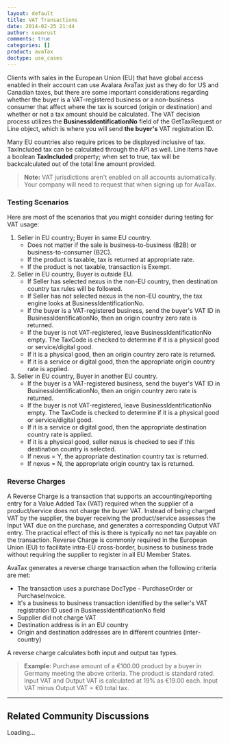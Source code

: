 ```yaml
---
layout: default
title: VAT Transactions
date: 2014-02-25 21:44
author: seanrust
comments: true
categories: []
product: avaTax
doctype: use_cases
---
```

Clients with sales in the European Union (EU) that have global access enabled in their account can use Avalara AvaTax just as they do for US and Canadian taxes, but there are some important considerations regarding whether the buyer is a VAT-registered business or a non-business consumer that affect where the tax is sourced (origin or destination) and whether or not a tax amount should be calculated. The VAT decision process utilizes the <strong>BusinessIdentificationNo</strong> field of the GetTaxRequest or Line object, which is where you will send <strong>the buyer's</strong> VAT registration ID.

Many EU countries also require prices to be displayed inclusive of tax. TaxIncluded tax can be calculated through the API as well. Line items have a boolean <strong>TaxIncluded</strong> property; when set to true, tax will be backcalculated out of the total line amount provided.

<blockquote><strong>Note:</strong> VAT jurisdictions aren't enabled on all accounts automatically. Your company will need to request that when signing up for AvaTax.</blockquote>


<h3>Testing Scenarios</h3>
Here are most of the scenarios that you might consider during testing for VAT usage:
<ol>
	<li>Seller in EU country; Buyer in same EU country.
<ul>
	<li>Does not matter if the sale is business-to-business (B2B) or business-to-consumer (B2C).</li>
	<li>If the product is taxable, tax is returned at appropriate rate.</li>
	<li>If the product is not taxable, transaction is Exempt.</li>
</ul>
</li>
	<li>Seller in EU country, Buyer is outside EU.
<ul>
	<li>If Seller has selected nexus in the non-EU country, then destination country tax rules will be followed.</li>
	<li>If Seller has not selected nexus in the non-EU country, the tax engine looks at BusinessIdentificationNo.</li>
	<li>If the buyer is a VAT-registered business, send the buyer's VAT ID in BusinessIdentificationNo, then an origin country zero rate is returned.</li>
	<li>If the buyer is not VAT-registered, leave BusinessIdentificationNo empty. The TaxCode is checked to determine if it is a physical good or service/digital good.</li>
	<li>If it is a physical good, then an origin country zero rate is returned.</li>
	<li>If it is a service or digital good, then the appropriate origin country rate is applied.</li>
</ul>
</li>
	<li>Seller in EU country, Buyer in another EU country.
<ul>
	<li>If the buyer is a VAT-registered business, send the buyer's VAT ID in BusinessIdentificationNo, then an origin country zero rate is returned.</li>
	<li>If the buyer is not VAT-registered, leave BusinessIdentificationNo empty. The TaxCode is checked to determine if it is a physical good or service/digital good.</li>
	<li>If it is a service or digital good, then the appropriate destination country rate is applied.</li>
	<li>If it is a physical good, seller nexus is checked to see if this destination country is selected.</li>
	<li>If nexus = Y, the appropriate destination country tax is returned.</li>
	<li>If nexus = N, the appropriate origin country tax is returned.</li>
</ul>
</li>
</ol>
<h3>Reverse Charges</h3>
A Reverse Charge is a transaction that supports an accounting/reporting entry for a Value Added Tax (VAT) required when the supplier of a product/service does not charge the buyer VAT. Instead of being charged VAT by the supplier, the buyer receiving the product/service assesses the Input VAT due on the purchase, and generates a corresponding Output VAT entry. The practical effect of this is there is typically no net tax payable on the transaction. Reverse Charge is commonly required in the European Union (EU) to facilitate intra-EU cross-border, business to business trade without requiring the supplier to register in all EU Member States.

AvaTax generates a reverse charge transaction when the following criteria are met:
<ul>
	<li>The transaction uses a purchase DocType - PurchaseOrder or PurchaseInvoice.</li>
	<li>It's a business to business transaction identified by the seller's VAT registration ID used in BusinessIdentificationNo field</li>
	<li>Supplier did not charge VAT</li>
	<li>Destination address is in an EU country</li>
	<li>Origin and destination addresses are in different countries (inter-country)</li>
</ul>
A reverse charge calculates both input and output tax types.
<blockquote><strong>Example:</strong> Purchase amount of a €100.00 product by a buyer in Germany meeting the above criteria. The product is standard rated. Input VAT and Output VAT is calculated at 19% as €19.00 each. Input VAT minus Output VAT = €0 total tax.</blockquote>


<hr />

<h2>Related Community Discussions</h2>
<div id="gsfn_list_widget">
<div id="gsfn_content">Loading...</div>
</div>
<script src="https://getsatisfaction.com/avalara/widgets/javascripts/f585970/widgets.js" type="text/javascript"></script><script src="https://getsatisfaction.com/avalara/topics.widget?callback=gsfnTopicsCallback&amp;length=240&amp;limit=5&amp;sort=recently_active&amp;user_defined_code=Global" type="text/javascript"></script>
<div id="getsat-widget-8157"></div>
<script src="https://loader.engage.gsfn.us/loader.js" type="text/javascript"></script><script type="text/javascript">// <![CDATA[
if (typeof GSFN !== "undefined") { GSFN.loadWidget(8157,{"containerId":"getsat-widget-8157"}); }
// ]]></script>
